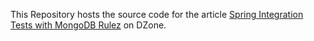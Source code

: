 This Repository hosts the source code for the article [Spring Integration Tests with MongoDB Rulez](http://java.dzone.com/articles/spring-integration-tests) on DZone.
